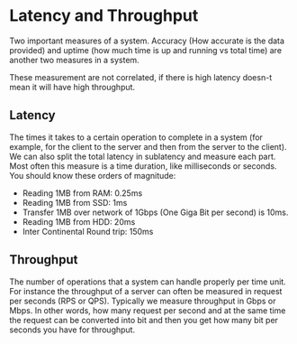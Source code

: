 # Latency and Throughput

Two important measures of a system. Accuracy (How accurate is the data provided) and uptime (how much time is up and running vs total time) are another two measures in a system.

These measurement are not correlated, if there is high latency doesn-t mean it will have high throughput.

## Latency

The times it takes to a certain operation to complete in a system (for example, for the client to the server and then from the server to the client). We can also split the total latency in sublatency and measure each part. Most often this measure is a time duration, like milliseconds or seconds. You should know these orders of magnitude:

- Reading 1MB from RAM: 0.25ms
- Reading 1MB from SSD: 1ms
- Transfer 1MB over network of 1Gbps (One Giga Bit per second) is 10ms.
- Reading 1MB from HDD: 20ms
- Inter Continental Round trip: 150ms

## Throughput

The number of operations that a system can handle properly per time unit. For instance the throughput of a server can often be measured in request per seconds (RPS or QPS). Typically we measure throughput in Gbps or Mbps. In other words, how many request per second and at the same time the request can be converted into bit and then you get how many bit per seconds you have for throughput.
